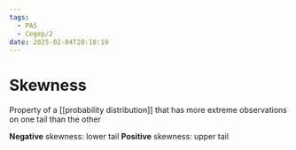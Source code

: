 ```yaml
---
tags:
  - PAS
  - Cegep/2
date: 2025-02-04T20:18:19
---
```


# Skewness

Property of a [[probability distribution]] that has more extreme observations on one tail than the other

**Negative** skewness: lower tail
**Positive** skewness: upper tail